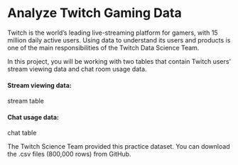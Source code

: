 # Analyze Twitch Gaming Data

Twitch is the world’s leading live-streaming platform for gamers, with 15 million daily active users. Using data to understand its users and products is one of the main responsibilities of the Twitch Data Science Team.

In this project, you will be working with two tables that contain Twitch users’ stream viewing data and chat room usage data.

#### Stream viewing data: 
stream table

#### Chat usage data:
chat table

The Twitch Science Team provided this practice dataset. You can download the .csv files (800,000 rows) from GitHub.
